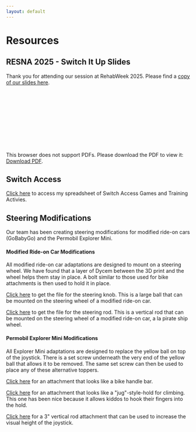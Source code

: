 ```yaml
---
layout: default
---
```


# Resources

## RESNA 2025 - Switch It Up Slides
Thank you for attending our session at RehabWeek 2025. Please find a [copy of our slides here](SwitchItUp-RESNA2025-Notes.pdf).

<object data="SwitchItUp-RESNA2025-Notes.pdf" type="application/pdf" width="700px" height="700px">
  <embed src="SwitchItUp-RESNA2025-Notes.pdf" type="application/pdf">
  <p>This browser does not support PDFs. Please download the PDF to view it: <a href="SwitchItUp-RESNA2025-Notes.pdf">Download PDF</a>.</p>
</embed>
</object>



## Switch Access

[Click here](https://docs.google.com/spreadsheets/d/1A8pYBST7fJUR6cs3e7P1bW0MGPkAr9ehq8qfLVYWRhY/edit#gid=0) to access my spreadsheet of Switch Access Games and Training Activies.

## Steering Modifications
Our team has been creating steering modifications for modified ride-on cars (GoBabyGo) and the Permobil Explorer Mini. 

#### Modified Ride-on Car Modifications
All modified ride-on car adaptations are designed to mount on a steering wheel. We have found that a layer of Dycem between the 3D print and the wheel helps them stay in place. A bolt similar to those used for bike attachments is then used to hold it in place.

[Click here](https://github.com/miahoffmannd/miahoffmannd.github.io/blob/main/3dprints/steering-knob-ROC.STL) to get the file for the steering knob. This is a large ball that can be mounted on the steering wheel of a modified ride-on car.

[Click here](https://github.com/miahoffmannd/miahoffmannd.github.io/blob/main/3dprints/steering-rod-ROC.STL) to get the file for the steering rod. This is a vertical rod that can be mounted on the steering wheel of a modified ride-on car, a la pirate ship wheel.

#### Permobil Explorer Mini Modifications
All Explorer Mini adaptations are designed to replace the yellow ball on top of the joystick. There is a set screw underneath the very end of the yellow ball that allows it to be removed. The same set screw can then be used to place any of these alternative toppers.

[Click here](https://github.com/miahoffmannd/miahoffmannd.github.io/blob/main/3dprints/bike-handle-EM.STL) for an attachment that looks like a bike handle bar.

[Click here](https://github.com/miahoffmannd/miahoffmannd.github.io/blob/main/3dprints/donut-climbing-jug-EM.STL) for an attachment that looks like a "jug"-style-hold for climbing. This one has been nice because it allows kiddos to hook their fingers into the hold.

[Click here](https://github.com/miahoffmannd/miahoffmannd.github.io/blob/main/3dprints/vertical-pole-EM.STL) for a 3" vertical rod attachment that can be used to increase the visual height of the joystick.
